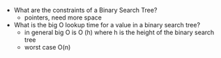  - What are the constraints of a Binary Search Tree?
   - pointers, need more space 
 - What is the big O lookup time for a value in a binary search tree?
   - in general big O is O (h) where h is the height of the binary search tree 
   - worst case O(n)